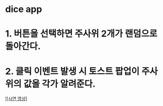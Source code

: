 # dice app
# 1. 버튼을 선택하면 주사위 2개가 랜덤으로 돌아간다.
# 2. 클릭 이벤트 발생 시 토스트 팝업이 주사위의 값을 각가 알려준다.


[![시연 영상]](https://youtube.com/shorts/bVhhrhEcuP0?feature=share)

